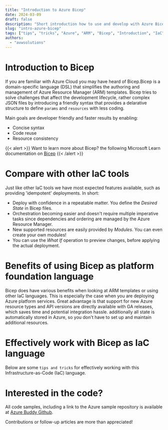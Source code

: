 ```yaml
---
title: "Introduction to Azure Bicep"
date: 2024-03-09
draft: false
description: "Short introduction how to use and develop with Azure Bicep."
slug: "intro-azure-bicep"
tags: ["tips", "tricks", "Azure", "ARM", "Bicep", "Introduction", "IaC", "AVM", "VerifiedModules" ]
authors:
  - "avwsolutions"
---
```


# Introduction to Bicep

If you are familiar with Azure Cloud you may have heard of Bicep.Bicep is a domain-specific language (DSL) that simplifies the authoring and management of Azure Resource Manager (ARM) templates. Bicep tries to solve challenges that affect the development lifecycle, rather complex JSON files by introducing a friendly syntax that provides a delarative structure to define `params` and `resources` with less coding.

Main goals are developer friendly and faster results by enabling:
- Concise syntax
- Code reuse
- Resource consistency

{{< alert >}}
Want to learn more about Bicep? the following Microsoft Learn documentation on [Bicep](https://learn.microsoft.com/en-us/azure/azure-resource-manager/bicep/)
{{< /alert >}}

# Compare with other IaC tools

Just like other IaC tools we have most expected features available, such as providing 'idempotent' deployments. In short:

- Deploy with confidence in a repeatable matter. You define the *Desired State* in Bicep files.
- Orchestration becoming easier and doesn't require multiple imperative tasks since dependencies and ordering are managed by the Azure Resource Manager.
- New supported resources are easily provided by *Modules*. You can even create your own modules!
- You can use the *What If* operation to preview changes, before applying the actual deployment.

# Benefits of using Bicep as platform foundation language

Bicep does have various benefits when looking at ARM templates or using other IaC languages. This is especially the case when you are deploying Azure platform services. Great advantage is that support for new Azure resource types and API versions are directly available with GA releases, which saves time and potential integration hassle. additionally all state is automatically stored in Azure, so you don't have to set up and maintain additional resources.

# Effectively work with Bicep as IaC language

Below are some `tips and tricks` for effectively working with this Infrastructure-as-Code (IaC) language.




# Interested in the code?

All code samples, including a link to the Azure sample repository is available at [Azure Buddy Github](https://github.com/azure-buddy/intro-azure-bicep).

Contributions or follow-up articles are more than appreciated!